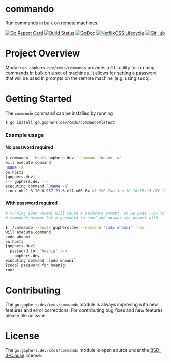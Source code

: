 commando
========

Run commands in bulk on remote machines.

[![Go Report Card](https://goreportcard.com/badge/go.gophers.dev/cmds/commando)](https://goreportcard.com/report/go.gophers.dev/cmds/commando)
[![Build Status](https://travis-ci.com/shoenig/commando.svg?branch=master)](https://travis-ci.com/shoenig/commando)
[![GoDoc](https://godoc.org/go.gophers.dev/cmds/commando?status.svg)](https://godoc.org/go.gophers.dev/cmds/commando)
[![NetflixOSS Lifecycle](https://img.shields.io/osslifecycle/shoenig/regexplus.svg)](OSSMETADATA)
[![GitHub](https://img.shields.io/github/license/shoenig/regexplus.svg)](LICENSE)

# Project Overview

Module `go.gophers.dev/cmds/commando` provides a CLI utility for running commands
in bulk on a set of machines. It allows for setting a password that will be used
in prompts on the remote machine (e.g. using sudo).

# Getting Started

The `commando` command can be installed by running
```
$ go install go.gophers.dev/cmds/commando@latest
```

### Example usage

#### No password required
```bash
$ commando --hosts gophers.dev --command "uname -a"
will execute command
uname -a
on hosts
[gophers.dev]
--- gophers.dev ---
executing command `uname -a`
Linux ubs1 3.10.0-957.21.3.el7.x86_64 #1 SMP Tue Jun 18 16:35:19 UTC 2019 x86_64 x86_64 x86_64 GNU/Linux
```

#### With password required
```bash
# running sudo whoami will cause a password prompt, so we pass --pw to have
# commando prompt for a password to send and answer the prompt with

$ ./commando --hosts gophers.dev --command "sudo whoami" --pw
will execute command
sudo whoami
on hosts
[gophers.dev]
  password for 'hoenig' -->
--- gophers.dev ---
executing command `sudo whoami`
[sudo] password for hoenig:
root
```

# Contributing

The `go.gophers.dev/cmds/commando` module is always improving with new features
and error corrections. For contributing bug fixes and new features please file an issue.

# License

The `go.gophers.dev/cmds/commando` module is open source under the [BSD-3-Clause](LICENSE) license.
